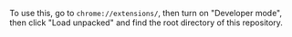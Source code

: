 To use this, go to `chrome://extensions/`, then turn on "Developer mode", then click "Load unpacked" and find the root directory of this repository.

